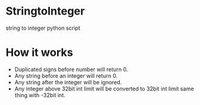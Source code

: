 # StringtoInteger
string to integer python script


# How it works
- Duplicated signs before number will return 0.
- Any string before an integer will return 0.
- Any string after the integer will be ignored.
- Any integer above 32bit int limit will be converted to 32bit int limit same thing with -32bit int.
